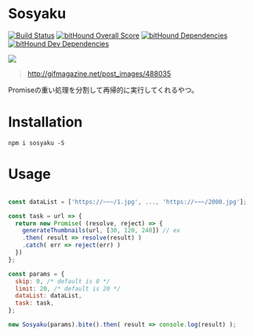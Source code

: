 Sosyaku
======

[![Build Status](https://travis-ci.org/eiurur/Sosyaku.svg?branch=master)](https://travis-ci.org/eiurur/Sosyaku)
[![bitHound Overall Score](https://www.bithound.io/github/eiurur/Sosyaku/badges/score.svg)](https://www.bithound.io/github/eiurur/Sosyaku)
[![bitHound Dependencies](https://www.bithound.io/github/eiurur/Sosyaku/badges/dependencies.svg)](https://www.bithound.io/github/eiurur/Sosyaku/master/dependencies/npm)
[![bitHound Dev Dependencies](https://www.bithound.io/github/eiurur/Sosyaku/badges/devDependencies.svg)](https://www.bithound.io/github/eiurur/Sosyaku/master/dependencies/npm)

![](http://img.gifmagazine.net/gifmagazine/images/488035/original.gif?1437831927)

> http://gifmagazine.net/post_images/488035



Promiseの重い処理を分割して再帰的に実行してくれるやつ。

# Installation

    npm i sosyaku -S

# Usage

```JavaScript

const dataList = ['https://~~~/1.jpg', ..., 'https://~~~/2000.jpg'];

const task = url => {
  return new Promise( (resolve, reject) => {
    generateThumbnails(url, [30, 120, 240]) // ex
    .then( result => resolve(result) )
    .catch( err => reject(err) )
  })
};

const params = {
  skip: 0, /* default is 0 */
  limit: 20, /* default is 20 */
  dataList: dataList,
  task: task,
};

new Sosyaku(params).bite().then( result => console.log(result) );

```
